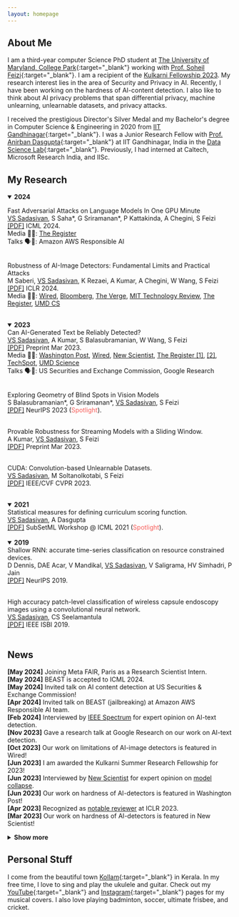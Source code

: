 ```yaml
---
layout: homepage
---
```


## About Me

I am a third-year computer Science PhD student at [The University of Maryland, College Park](https://www.cs.umd.edu/people/vinu){:target="_blank"} working with [Prof. Soheil Feizi](https://www.cs.umd.edu/~sfeizi/){:target="_blank"}. I am a recipient of the [Kulkarni Fellowship 2023](https://www.cs.umd.edu/article/2023/06/graduate-student-vinu-sankar-sadasivan-receives-kulkarni-foundation-summer-research).
My research interest lies in the area of Security and Privacy in AI. Recently, I have been working on the hardness of AI-content detection. I also like to think about AI privacy problems that span differential privacy, machine unlearning, unlearnable datasets, and privacy attacks.
 
I received the prestigious Director's Silver Medal and my Bachelor's degree in Computer Science & Engineering in 2020 from [IIT Gandhinagar](https://www.iitgn.ac.in/){:target="_blank"}. I was a Junior Research Fellow with [Prof. Anirban Dasgupta](https://labs.iitgn.ac.in/datascience/anirban-dasgupta/){:target="_blank"} at IIT Gandhinagar, India in the [Data Science Lab](https://labs.iitgn.ac.in/datascience/){:target="_blank"}. Previously, I had interned at Caltech, Microsoft Research India, and IISc. 

## My Research

<details open>
  <summary><b>2024</b></summary>

  Fast Adversarial Attacks on Language Models In One GPU Minute<br>
  <u>VS Sadasivan</u>, S Saha*, G Sriramanan*, P Kattakinda, A Chegini, S Feizi<br>
  <a href="https://arxiv.org/abs/2402.15570" target="_blank">[PDF]</a> ICML 2024.<br/>  <!-- <span style="color:#F75D59">Media coverage</span>: -->
  Media 📰📢: 
  <a href="https://www.theregister.com/2024/02/28/beast_llm_adversarial_prompt_injection_attack/" target="_blank">The Register</a>
  <br>  <!-- <span style="color:#F75D59">Talks</span>: -->
  Talks 🗣️🎤: 
  Amazon AWS Responsible AI
  <br><br>

 Robustness of AI-Image Detectors: Fundamental Limits and Practical Attacks<br>
 M Saberi, <u>VS Sadasivan</u>, K Rezaei, A Kumar, A Chegini, W Wang, S Feizi<br>
 <a href="https://arxiv.org/abs/2310.00076" target="_blank">[PDF]</a> ICLR 2024.<br/>
 Media 📰📢: 
 <a href="https://www.wired.com/story/artificial-intelligence-watermarking-issues/" target="_blank">Wired</a>,
 <a href="https://www.bloomberg.com/news/newsletters/2023-11-06/biden-ai-executive-order-shows-urgency-of-deepfakes?cmpid=BBD110623_TECH&utm_medium=email&utm_source=newsletter&utm_term=231106&utm_campaign=tech" target="_blank">Bloomberg</a>,
 <a href="https://www.theverge.com/2023/10/31/23940626/artificial-intelligence-ai-digital-watermarks-biden-executive-order" target="_blank">The Verge</a>,
 <a href="https://www.technologyreview.com/2023/11/06/1082996/the-inside-scoop-on-watermarking-and-content-authentication/" target="_blank">MIT Technology Review</a>,
 <a href="https://www.theregister.com/2023/10/02/watermarking_security_checks/" target="_blank">The Register</a>,
 <a href="https://www.cs.umd.edu/article/2023/11/watermarks-aren%E2%80%99t-silver-bullet-ai-misinformation" target="_blank">UMD&nbsp;CS</a>
 <br><br>

</details>

<details open>
  <summary><b>2023</b></summary>
Can AI-Generated Text be Reliably Detected?<br>
 <u>VS Sadasivan</u>, A Kumar, S Balasubramanian, W Wang, S Feizi<br>
 <a href="https://arxiv.org/abs/2303.11156" target="_blank">[PDF]</a> Preprint Mar 2023.<br/>
 Media 📰📢: 
 <a href="https://www.washingtonpost.com/technology/2023/06/02/turnitin-ai-cheating-detector-accuracy/" target="_blank">Washington Post</a>,
 <a href="https://www.wired.com/story/ai-detection-chat-gpt-college-students/" target="_blank">Wired</a>,
 <a href="https://www.newscientist.com/article/2366824-reliably-detecting-ai-generated-text-is-mathematically-impossible/" target="_blank">New Scientist</a>,
 <a href="https://www.theregister.com/2023/03/21/detecting_ai_generated_text/" target="_blank">The Register [1]</a>,
 <a href="https://www.theregister.com/2023/05/17/university_chatgpt_grades/" target="_blank">[2]</a>,
 <a href="https://www.techspot.com/news/98031-reliable-detection-ai-generated-text-impossible-new-study.html" target="_blank">TechSpot</a>,
 <a href="https://cmns.umd.edu/news-events/news/ai-generated-content-actually-detectable" target="_blank">UMD Science</a>
 <br>
 Talks 🗣️🎤: 
 US Securities and Exchange Commission, Google Research
 <br><br>
 

Exploring Geometry of Blind Spots in Vision Models<br>
S Balasubramanian*, G Sriramanan*, <u>VS Sadasivan</u>, S Feizi<br>
 <a href="https://arxiv.org/abs/2310.19889" target="_blank">[PDF]</a> NeurIPS 2023 (<span style="color:#F75D59">Spotlight</span>).<br><br>
 
 
Provable Robustness for Streaming Models with a Sliding Window.<br>
 A Kumar, <u>VS Sadasivan</u>, S Feizi<br>
 <a href="https://arxiv.org/abs/2303.16308" target="_blank">[PDF]</a> Preprint Mar 2023.<br><br>

 
 CUDA: Convolution-based Unlearnable Datasets.<br>
 <u>VS Sadasivan</u>, M Soltanolkotabi, S Feizi<br>
 <a href="https://arxiv.org/abs/2303.04278" target="_blank">[PDF]</a> IEEE/CVF CVPR 2023.<br><br>
</details>

<details open>
  <summary><b>2021</b></summary>
Statistical measures for defining curriculum scoring function.<br>
 <u>VS Sadasivan</u>, A Dasgupta<br>
 <a href="https://arxiv.org/abs/2103.00147" target="_blank">[PDF]</a> SubSetML Workshop @ ICML 2021 (<span style="color:#F75D59">Spotlight</span>).<br><br>
</details>

<details open>
 <summary><b>2019</b></summary>
Shallow RNN: accurate time-series classification on resource constrained devices.<br>
 D Dennis, DAE Acar, V Mandikal, <u>VS Sadasivan</u>, V Saligrama, HV Simhadri, P Jain<br>
<a href="http://papers.nips.cc/paper/9451-shallow-rnn-accurate-time-series-classification-on-resource-constrained-devices.pdf" target="_blank">[PDF]</a> NeurIPS 2019.<br><br>
 
High accuracy patch-level classification of wireless capsule endoscopy images using a convolutional neural network.<br>
 <u>VS Sadasivan</u>, CS Seelamantula<br>
<a href="https://ieeexplore.ieee.org/abstract/document/8759324/" target="_blank">[PDF]</a> IEEE ISBI 2019.<br><br>
</details>
<p/>

## News

**[May 2024]** Joining Meta FAIR, Paris as a Research Scientist Intern.<br>
**[May 2024]** BEAST is accepted to ICML 2024.<br>
**[May 2024]** Invited talk on AI content detection at US Securities & Exchange Commission!<br>
**[Apr 2024]** Invited talk on BEAST (jailbreaking) at Amazon AWS Responsible AI team.<br>
**[Feb 2024]** Interviewed by <a href="https://spectrum.ieee.org/ai-detection">IEEE Spectrum</a> for expert opinion on AI-text detection.<br>
**[Nov 2023]** Gave a research talk at Google Research on our work on AI-text detection.<br> 
**[Oct 2023]** Our work on limitations of AI-image detectors is featured in Wired!<br>
**[Jun 2023]** I am awarded the Kulkarni Summer Research Fellowship for 2023!<br>
**[Jun 2023]** Interviewed by <a href="https://www.newscientist.com/article/2378706-ais-will-become-useless-if-they-keep-learning-from-other-ais/">New Scientist</a> for expert opinion on <a href="https://arxiv.org/abs/2305.17493">model collapse</a>.<br>
**[Jun 2023]** Our work on hardness of AI-detectors is featured in Washington Post!<br>
**[Apr 2023]** Recognized as <a href="https://blog.iclr.cc/tag/awards/">notable reviewer</a> at ICLR 2023.<br>
**[Mar 2023]** Our work on hardness of AI-detectors is featured in New Scientist!<br>


<details>
<summary> <b> Show more </b> </summary>
<p>
<b>[Mar 2023]</b> Our work on hardness of AI-detectors is featured in The Register!<br>
<b>[Mar 2023]</b> CUDA is on arXiv.<br>
<b>[Feb 2023]</b> CUDA accepted at CVPR 2023.<br>
<b>[Nov 2022]</b> Reviewer for ICLR 2023.<br>
<b>[Jul 2022]</b> Reviewer for NeurIPS 2022.<br>
<b>[Aug 2021]</b> Excited to join UMD CS for my PhD.<br>
<b>[Jun 2021]</b> Curriculum learning work accepted (spotlight) at SubSetML, ICML 2021.<br>
<b>[Feb 2021]</b> Curriculum learning work preprint now available on arXiv.<br>
<b>[Feb 2021]</b> Reviewer for ICML 2021.<br>
<b>[Sep 2020]</b> Received cash award for CS publication from IIT Gandhinagar.<br>
<b>[Aug 2020]</b> Started working as JRF at IIT Gandhinagar.<br>
<b>[Aug 2020]</b> Received the Director's Silver Medal and B.Tech in CSE.<br>
<b>[Sep 2019]</b> Special mention for poster at UGRC 2019 at IIT Gandhinagar for work at Caltech.<br>
<b>[Sep 2019]</b> Work on Shallow RNN accepted at NeurIPS 2019.<br>
<b>[May 2019]</b> Started working as undergraduate research fellow at Caltech.<br>
<b>[Feb 2019]</b> Work on endoscopy abnormality classification accepted at IEEE ISBI 2019.<br>
<b>[Jan 2019]</b> Started working as research intern at MSR India.<br>
<b>[Nov 2018]</b> Received Caltech's SURF for summer 2019.<br>
<b>[May 2017]</b> Started working as research intern at IISc Bangalore.<br>
</p>
</details><p/>

## Personal Stuff

I come from the beautiful town [Kollam](https://en.wikipedia.org/wiki/Kollam){:target="_blank"} in Kerala. In my free time, I love to sing and play the ukulele and guitar. Check out my [YouTube](https://www.youtube.com/channel/UCqtXUoA6m6mDXuoHyMy31PQ){:target="_blank"} and [Instagram](https://www.instagram.com/vinusankars/){:target="_blank"} pages for my musical covers. I also love playing badminton, soccer, ultimate frisbee, and cricket. 
